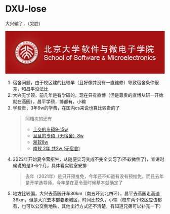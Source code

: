 # DXU-lose

大兴输了，（哭腔）
<center><img src="imgs/logo-v4-background.png" class="school-icon"></center>

1. 宿舍问题，由于校区建的比较早（且好像并没有一直维修）导致宿舍条件很差，和昌平没法比
2. 大兴无学硕，前几年是有学硕的，现在只有直博（但是尊贵的直博从研一开始就在燕园），昌平学硕，博都有，小输
3. 学费贵，3年9w的学费，在国内cs来说也算比较贵的了
    >  同档次的还有
    > - [上交的专硕9-15w](https://yjwb.seiee.sjtu.edu.cn/yjwb/info/31851.htm)
    > - [旦旦的专硕（无宿舍）8w](https://cs.fudan.edu.cn/77/12/c24257a423698/page.htm)
    > - [浙软8w](http://www.cst.zju.edu.cn/2021/0919/c36206a2423293/page.htm)
    > - [南软 2年 共2w (无宿舍)](https://grawww.nju.edu.cn/46/5b/c912a542299/page.htm)
4. 2022年开始夏令营招生，从随便实习变成不完全实习了(圣软微倒了)，宣讲时候说的是3-6个月，具体看实验室安排
    > 去年（2021年）是只开预推免，今年还不知道有没有预推免，而且去年是开学选导师，今年是在夏令营时候基本就确定了
5. 地方比较偏，大兴去燕园开车30km（南五环到北四环），昌平去燕园走高速36km，但是大兴去本部要走城区，时间比较久，小输（校车两个校区应该都有，也可以公交倒地铁，其他出行方式还不清楚，有知道兄弟可以补充一下）